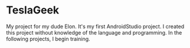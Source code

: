 # TeslaGeek
My project for my dude Elon.
It's my first  AndroidStudio project. I created this project without knowledge of the language and programming. In the following projects, I begin training. 
